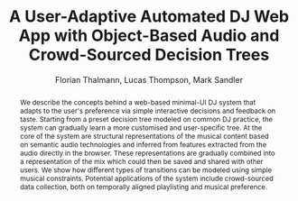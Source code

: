 --- 
  title: "A User-Adaptive Automated DJ Web App with Object-Based Audio and Crowd-Sourced Decision Trees" 
  abstract: "We describe the concepts behind a web-based minimal-UI DJ system that adapts to the user's preference via simple interactive decisions and feedback on taste. Starting from a preset decision tree modeled on common DJ practice, the system can gradually learn a more customised and user-specific tree. At the core of the system are structural representations of the musical content based on semantic audio technologies and inferred from features extracted from the audio directly in the browser. These representations are gradually combined into a representation of the mix which could then be saved and shared with other users. We show how different types of transitions can be modeled using simple musical constraints. Potential applications of the system include crowd-sourced data collection, both on temporally aligned playlisting and musical preference." 
  address: "Berlin" 
  author: "Florian Thalmann, Lucas Thompson, Mark Sandler" 
  booktitle: "Proceedings of the International Web Audio Conference" 
  editor: "Jan Monschke, Christoph Guttandin, Norbert Schnell, Thomas Jenkinson, Jack Schaedler" 
  month: "Proceedings of the International Web Audio Conference"
  pages: "" 
  publisher: "TU Berlin" 
  series: "WAC '18"
  type: "Paper"  
  year: "2018" 
  id: "2018_4" 
  tags: year2018
  media: none 
  pdflink: /_data/papers/pdf/2018/2018_4.pdf
  ISSN: 2663-5844
---
